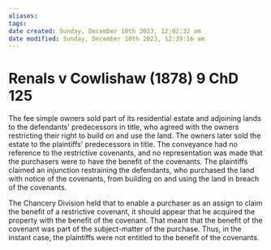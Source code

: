 ```yaml
---
aliases: 
tags: 
date created: Sunday, December 10th 2023, 12:02:32 am
date modified: Sunday, December 10th 2023, 12:39:16 am
---
```


# Renals v Cowlishaw (1878) 9 ChD 125

The fee simple owners sold part of its residential estate and adjoining lands to the defendants' predecessors in title, who agreed with the owners restricting their right to build on and use the land. The owners later sold the estate to the plaintiffs' predecessors in title. The conveyance had no reference to the restrictive covenants, and no representation was made that the purchasers were to have the benefit of the covenants. The plaintiffs claimed an injunction restraining the defendants, who purchased the land with notice of the covenants, from building on and using the land in breach of the covenants.

The Chancery Division held that to enable a purchaser as an assign to claim the benefit of a restrictive covenant, it should appear that he acquired the property with the benefit of the covenant. That meant that the benefit of the covenant was part of the subject-matter of the purchase. Thus, in the instant case, the plaintiffs were not entitled to the benefit of the covenants.
